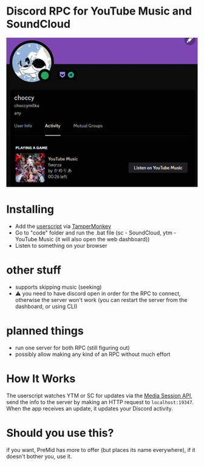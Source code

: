 # Discord RPC for YouTube Music and SoundCloud

![my discord status, showing what i'm listening to](picture.png)

# Installing

* Add the [userscript](https://github.com/choccymilku/discord-ytm-sc-music-rpc/tree/main/userscripts) via [TamperMonkey](https://www.tampermonkey.net/) 
* Go to "code" folder and run the .bat file (sc - SoundCloud, ytm - YouTube Music (it will also open the web dashboard))
* Listen to something on your browser

# other stuff

* supports skipping music (seeking)
* ⚠ you need to have discord open in order for the RPC to connect, otherwise the server won't work (you can restart the server from the dashboard, or using CLI)

# planned things

* run one server for both RPC (still figuring out)
* possibly allow making any kind of an RPC without much effort

# How It Works

The userscript watches YTM or SC for updates via the [Media Session API](https://developer.mozilla.org/en-US/docs/Web/API/Media_Session_API), send the info to the server by making an HTTP request to `localhost:19347`. When the app receives an update, it updates your Discord activity.

# Should you use this?

if you want, PreMid has more to offer (but places its name everywhere), if it doesn't bother you, use it.